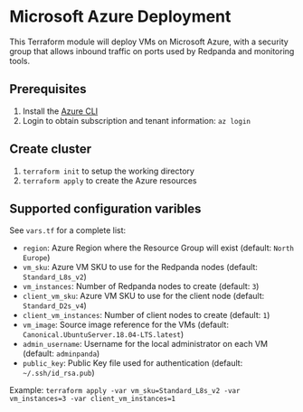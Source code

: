 # Microsoft Azure Deployment

This Terraform module will deploy VMs on Microsoft Azure, with a security group that allows inbound traffic on ports used by Redpanda and monitoring tools.

## Prerequisites

1. Install the [Azure CLI](https://docs.microsoft.com/en-us/cli/azure/install-azure-cli)
2. Login to obtain subscription and tenant information: `az login`

## Create cluster

1. `terraform init` to setup the working directory
2. `terraform apply` to create the Azure resources

## Supported configuration varibles

See `vars.tf` for a complete list:
- `region`: Azure Region where the Resource Group will exist (default: `North Europe`)
- `vm_sku`: Azure VM SKU to use for the Redpanda nodes (default: `Standard_L8s_v2`)
- `vm_instances`: Number of Redpanda nodes to create (default: `3`)
- `client_vm_sku`: Azure VM SKU to use for the client node (default: `Standard_D2s_v4`)
- `client_vm_instances`: Number of client nodes to create (default: `1`)
- `vm_image`: Source image reference for the VMs (default: `Canonical.UbuntuServer.18.04-LTS.latest`)
- `admin_username`: Username for the local administrator on each VM (default: `adminpanda`)
- `public_key`: Public Key file used for authentication (default: `~/.ssh/id_rsa.pub`)

Example: `terraform apply -var vm_sku=Standard_L8s_v2 -var vm_instances=3 -var client_vm_instances=1`
